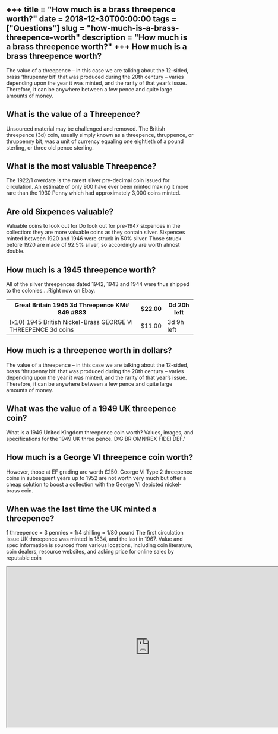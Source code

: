 +++
title = "How much is a brass threepence worth?"
date = 2018-12-30T00:00:00
tags = ["Questions"]
slug = "how-much-is-a-brass-threepence-worth"
description = "How much is a brass threepence worth?"
+++
How much is a brass threepence worth?
-------------------------------------

The value of a threepence – in this case we are talking about the 12-sided, brass ‘thrupenny bit’ that was produced during the 20th century – varies depending upon the year it was minted, and the rarity of that year’s issue. Therefore, it can be anywhere between a few pence and quite large amounts of money.

What is the value of a Threepence?
----------------------------------

Unsourced material may be challenged and removed. The British threepence (3d) coin, usually simply known as a threepence, thruppence, or thruppenny bit, was a unit of currency equaling one eightieth of a pound sterling, or three old pence sterling.

What is the most valuable Threepence?
-------------------------------------

The 1922/1 overdate is the rarest silver pre-decimal coin issued for circulation. An estimate of only 900 have ever been minted making it more rare than the 1930 Penny which had approximately 3,000 coins minted.

Are old Sixpences valuable?
---------------------------

Valuable coins to look out for Do look out for pre-1947 sixpences in the collection: they are more valuable coins as they contain silver. Sixpences minted between 1920 and 1946 were struck in 50% silver. Those struck before 1920 are made of 92.5% silver, so accordingly are worth almost double.

How much is a 1945 threepence worth?
------------------------------------

All of the silver threepences dated 1942, 1943 and 1944 were thus shipped to the colonies….Right now on Ebay.

<table><tr><th>Great Britain 1945 3d Threepence KM# 849 #883</th><th>$22.00</th><th>0d 20h left</th></tr><tr><td>(x10) 1945 British Nickel-Brass GEORGE VI THREEPENCE 3d coins</td><td>$11.00</td><td>3d 9h left</td></tr></table>

How much is a threepence worth in dollars?
------------------------------------------

The value of a threepence – in this case we are talking about the 12-sided, brass ‘thrupenny bit’ that was produced during the 20th century – varies depending upon the year it was minted, and the rarity of that year’s issue. Therefore, it can be anywhere between a few pence and quite large amounts of money.

What was the value of a 1949 UK threepence coin?
------------------------------------------------

What is a 1949 United Kingdom threepence coin worth? Values, images, and specifications for the 1949 UK three pence. D:G:BR:OMN:REX FIDEI DEF.’

How much is a George VI threepence coin worth?
----------------------------------------------

However, those at EF grading are worth £250. George VI Type 2 threepence coins in subsequent years up to 1952 are not worth very much but offer a cheap solution to boost a collection with the George VI depicted nickel-brass coin.

When was the last time the UK minted a threepence?
--------------------------------------------------

1 threepence = 3 pennies = 1/4 shilling = 1/80 pound The first circulation issue UK threepence was minted in 1834, and the last in 1967. Value and spec information is sourced from various locations, including coin literature, coin dealers, resource websites, and asking price for online sales by reputable coin

<iframe allow="accelerometer; autoplay; clipboard-write; encrypted-media; gyroscope; picture-in-picture" allowfullscreen="" class="__youtube_prefs__  epyt-is-override  no-lazyload" data-no-lazy="1" data-origheight="433" data-origwidth="770" data-skipgform_ajax_framebjll="" height="433" id="_ytid_92188" loading="lazy" src="https://www.youtube.com/embed/exfkKuWwgRE?enablejsapi=1&autoplay=0&cc_load_policy=0&cc_lang_pref=&iv_load_policy=1&loop=0&modestbranding=0&rel=1&fs=1&playsinline=0&autohide=2&theme=dark&color=red&controls=1&" title="YouTube player" width="770"></iframe>
